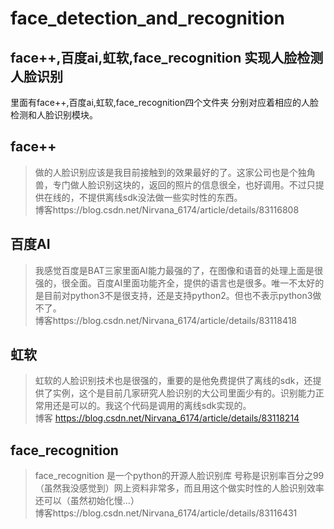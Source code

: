 # face_detection_and_recognition
## face++,百度ai,虹软,face_recognition 实现人脸检测 人脸识别
里面有face++,百度ai,虹软,face_recognition四个文件夹 
分别对应着相应的人脸检测和人脸识别模块。
## face++
 >做的人脸识别应该是我目前接触到的效果最好的了。这家公司也是个独角兽，专门做人脸识别这块的，返回的照片的信息很全，也好调用。不过只提供在线的，不提供离线sdk没法做一些实时性的东西。  
 博客https://blog.csdn.net/Nirvana_6174/article/details/83116808
 ## 百度AI
>我感觉百度是BAT三家里面AI能力最强的了，在图像和语音的处理上面是很强的，很全面。百度AI里面功能齐全，提供的语言也是很多。唯一不太好的是目前对python3不是很支持，还是支持python2。但也不表示python3做不了。  
 >博客https://blog.csdn.net/Nirvana_6174/article/details/83118418
 ## 虹软
 >虹软的人脸识别技术也是很强的，重要的是他免费提供了离线的sdk，还提供了实例，这个是目前几家研究人脸识别的大公司里面少有的。识别能力正常用还是可以的。我这个代码是调用的离线sdk实现的。    
 博客 https://blog.csdn.net/Nirvana_6174/article/details/83118214
 ## face_recognition
 > face_recognition 是一个python的开源人脸识别库  号称是识别率百分之99  （虽然我没感觉到）网上资料非常多，而且用这个做实时性的人脸识别效率还可以（虽然初始化慢...）     
 博客https://blog.csdn.net/Nirvana_6174/article/details/83116431
